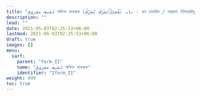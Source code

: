 ```yaml
---
title: "لفيف مفروق লাফিফ মাফরুক [باب تَفْعِيْلٌ/صَرَّفَ يُصَرِّفُ । বাব তাফয়িল / সররাফা ইউসাররিফু । ফর্ম II]"
description: ""
lead: ""
date: 2021-05-03T02:25:53+06:00
lastmod: 2021-05-03T02:25:53+06:00
draft: true
images: []
menu: 
  sarf:
    parent: "form_II"
    name: "لفيف مفروق লাফিফ মাফরুক"
    identifier: "2form_II"
weight: 999
toc: true
---
```




